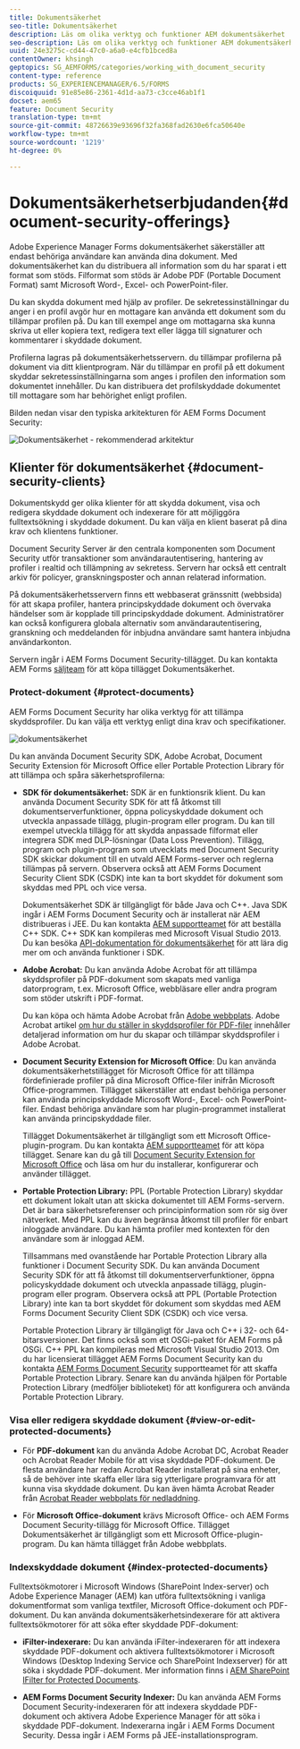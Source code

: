 ```yaml
---
title: Dokumentsäkerhet
seo-title: Dokumentsäkerhet
description: Läs om olika verktyg och funktioner AEM dokumentsäkerhet
seo-description: Läs om olika verktyg och funktioner AEM dokumentsäkerhet
uuid: 24e3275c-cd44-47c0-a6a0-e4cfb1bced8a
contentOwner: khsingh
geptopics: SG_AEMFORMS/categories/working_with_document_security
content-type: reference
products: SG_EXPERIENCEMANAGER/6.5/FORMS
discoiquuid: 91e85e86-2361-4d1d-aa73-c3cce46ab1f1
docset: aem65
feature: Document Security
translation-type: tm+mt
source-git-commit: 48726639e93696f32fa368fad2630e6fca50640e
workflow-type: tm+mt
source-wordcount: '1219'
ht-degree: 0%

---
```



# Dokumentsäkerhetserbjudanden{#document-security-offerings}

Adobe Experience Manager Forms dokumentsäkerhet säkerställer att endast behöriga användare kan använda dina dokument. Med dokumentsäkerhet kan du distribuera all information som du har sparat i ett format som stöds. Filformat som stöds är Adobe PDF (Portable Document Format) samt Microsoft Word-, Excel- och PowerPoint-filer.

Du kan skydda dokument med hjälp av profiler. De sekretessinställningar du anger i en profil avgör hur en mottagare kan använda ett dokument som du tillämpar profilen på. Du kan till exempel ange om mottagarna ska kunna skriva ut eller kopiera text, redigera text eller lägga till signaturer och kommentarer i skyddade dokument.

Profilerna lagras på dokumentsäkerhetsservern. du tillämpar profilerna på dokument via ditt klientprogram. När du tillämpar en profil på ett dokument skyddar sekretessinställningarna som anges i profilen den information som dokumentet innehåller. Du kan distribuera det profilskyddade dokumentet till mottagare som har behörighet enligt profilen.

Bilden nedan visar den typiska arkitekturen för AEM Forms Document Security:

![Dokumentsäkerhet - rekommenderad arkitektur](do-not-localize/document_security_architecture.png)

## Klienter för dokumentsäkerhet {#document-security-clients}

Dokumentskydd ger olika klienter för att skydda dokument, visa och redigera skyddade dokument och indexerare för att möjliggöra fulltextsökning i skyddade dokument. Du kan välja en klient baserat på dina krav och klientens funktioner.

Document Security Server är den centrala komponenten som Document Security utför transaktioner som användarautentisering, hantering av profiler i realtid och tillämpning av sekretess. Servern har också ett centralt arkiv för policyer, granskningsposter och annan relaterad information.

På dokumentsäkerhetsservern finns ett webbaserat gränssnitt (webbsida) för att skapa profiler, hantera principskyddade dokument och övervaka händelser som är kopplade till principskyddade dokument. Administratörer kan också konfigurera globala alternativ som användarautentisering, granskning och meddelanden för inbjudna användare samt hantera inbjudna användarkonton.

Servern ingår i AEM Forms Document Security-tillägget. Du kan kontakta AEM Forms [säljteam](https://www.adobe.com/products/request-consultation/marketing-cloud.html?s_osc=70114000002JNwKAAW&amp;s_iid=70114000002JHs3AAG) för att köpa tillägget Dokumentsäkerhet.

### Protect-dokument {#protect-documents}

AEM Forms Document Security har olika verktyg för att tillämpa skyddsprofiler. Du kan välja ett verktyg enligt dina krav och specifikationer.

![dokumentsäkerhet](assets/document-security-offerings.png)

Du kan använda Document Security SDK, Adobe Acrobat, Document Security Extension för Microsoft Office eller Portable Protection Library för att tillämpa och spåra säkerhetsprofilerna:

* **SDK för dokumentsäkerhet:** SDK är en funktionsrik klient. Du kan använda Document Security SDK för att få åtkomst till dokumentserverfunktioner, öppna policyskyddade dokument och utveckla anpassade tillägg, plugin-program eller program. Du kan till exempel utveckla tillägg för att skydda anpassade filformat eller integrera SDK med DLP-lösningar (Data Loss Prevention). Tillägg, program och plugin-program som utvecklats med Document Security SDK skickar dokument till en utvald AEM Forms-server och reglerna tillämpas på servern. Observera också att AEM Forms Document Security Client SDK (CSDK) inte kan ta bort skyddet för dokument som skyddas med PPL och vice versa.

   Dokumentsäkerhet SDK är tillgängligt för både Java och C++. Java SDK ingår i AEM Forms Document Security och är installerat när AEM distribueras i JEE. Du kan kontakta [AEM supportteamet](https://helpx.adobe.com/marketing-cloud/contact-support.html) för att beställa C++ SDK. C++ SDK kan kompileras med Microsoft Visual Studio 2013. Du kan besöka [API-dokumentation för dokumentsäkerhet](https://help.adobe.com/en_US/livecycle/11.0/Services/WS92d06802c76abadb76c48dfe12dbeb3e281-7ff0.2.html) för att lära dig mer om och använda funktioner i SDK.

* **Adobe Acrobat:** Du kan använda Adobe Acrobat för att tillämpa skyddsprofiler på PDF-dokument som skapats med vanliga datorprogram, t.ex. Microsoft Office, webbläsare eller andra program som stöder utskrift i PDF-format.

   Du kan köpa och hämta Adobe Acrobat från [Adobe webbplats](https://acrobat.adobe.com/us/en/free-trial-download.html). Adobe Acrobat artikel [om hur du ställer in skyddsprofiler för PDF-filer](https://helpx.adobe.com/acrobat/using/setting-security-policies-pdfs.html) innehåller detaljerad information om hur du skapar och tillämpar skyddsprofiler i Adobe Acrobat.

* **Document Security Extension for Microsoft Office**: Du kan använda dokumentsäkerhetstillägget för Microsoft Office för att tillämpa fördefinierade profiler på dina Microsoft Office-filer inifrån Microsoft Office-programmen. Tillägget säkerställer att endast behöriga personer kan använda principskyddade Microsoft Word-, Excel- och PowerPoint-filer. Endast behöriga användare som har plugin-programmet installerat kan använda principskyddade filer.

   Tillägget Dokumentsäkerhet är tillgängligt som ett Microsoft Office-plugin-program. Du kan kontakta [AEM supportteamet](https://helpx.adobe.com/ca/marketing-cloud/contact-support.html) för att köpa tillägget. Senare kan du gå till [Document Security Extension for Microsoft Office](https://helpx.adobe.com/aem-forms/aem-document-security/download-installer.html) och läsa om hur du installerar, konfigurerar och använder tillägget.

* **Portable Protection Library:** PPL (Portable Protection Library) skyddar ett dokument lokalt utan att skicka dokumentet till AEM Forms-servern. Det är bara säkerhetsreferenser och principinformation som rör sig över nätverket. Med PPL kan du även begränsa åtkomst till profiler för enbart inloggade användare. Du kan hämta profiler med kontexten för den användare som är inloggad AEM.

   Tillsammans med ovanstående har Portable Protection Library alla funktioner i Document Security SDK. Du kan använda Document Security SDK för att få åtkomst till dokumentserverfunktioner, öppna policyskyddade dokument och utveckla anpassade tillägg, plugin-program eller program. Observera också att PPL (Portable Protection Library) inte kan ta bort skyddet för dokument som skyddas med AEM Forms Document Security Client SDK (CSDK) och vice versa.

   Portable Protection Library är tillgängligt för Java och C++ i 32- och 64-bitarsversioner. Det finns också som ett OSGi-paket för AEM Forms på OSGi. C++ PPL kan kompileras med Microsoft Visual Studio 2013. Om du har licensierat tillägget AEM Forms Document Security kan du kontakta [AEM Forms Document Security](https://helpx.adobe.com/marketing-cloud/contact-support.html) supportteamet för att skaffa Portable Protection Library. Senare kan du använda hjälpen för Portable Protection Library (medföljer biblioteket) för att konfigurera och använda Portable Protection Library.

### Visa eller redigera skyddade dokument {#view-or-edit-protected-documents}

* För **PDF-dokument** kan du använda Adobe Acrobat DC, Acrobat Reader och Acrobat Reader Mobile för att visa skyddade PDF-dokument. De flesta användare har redan Acrobat Reader installerat på sina enheter, så de behöver inte skaffa eller lära sig ytterligare programvara för att kunna visa skyddade dokument. Du kan även hämta Acrobat Reader från [Acrobat Reader webbplats för nedladdning](https://get.adobe.com/reader/).

* För **Microsoft Office-dokument** krävs Microsoft Office- och AEM Forms Document Security-tillägg för Microsoft Office. Tillägget Dokumentsäkerhet är tillgängligt som ett Microsoft Office-plugin-program. Du kan hämta tillägget från Adobe webbplats.

### Indexskyddade dokument {#index-protected-documents}

Fulltextsökmotorer i Microsoft Windows (SharePoint Index-server) och Adobe Experience Manager (AEM) kan utföra fulltextsökning i vanliga dokumentformat som vanliga textfiler, Microsoft Office-dokument och PDF-dokument. Du kan använda dokumentsäkerhetsindexerare för att aktivera fulltextsökmotorer för att söka efter skyddade PDF-dokument:

* **iFilter-indexerare:** Du kan använda iFilter-indexeraren för att indexera skyddade PDF-dokument och aktivera fulltextsökmotorer i Microsoft Windows (Desktop Indexing Service och SharePoint Indexserver) för att söka i skyddade PDF-dokument. Mer information finns i [AEM SharePoint IFilter for Protected Documents](assets/sharepoint-ifilter-doc-security.pdf).

* **AEM Forms Document Security Indexer:** Du kan använda AEM Forms Document Security-indexeraren för att indexera skyddade PDF-dokument och aktivera Adobe Experience Manager för att söka i skyddade PDF-dokument. Indexerarna ingår i AEM Forms Document Security. Dessa ingår i AEM Forms på JEE-installationsprogram.

